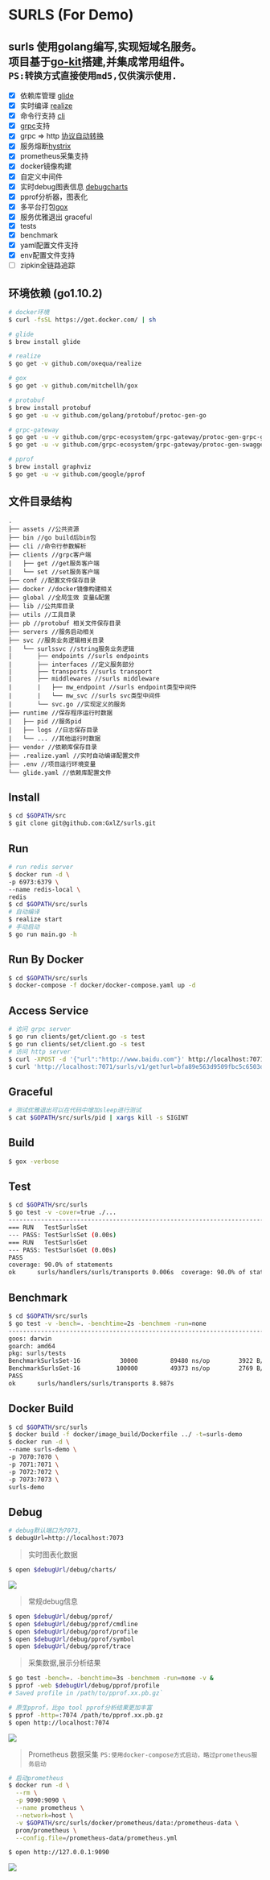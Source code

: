 # SURLS (For Demo)

surls 使用golang编写,实现短域名服务。  
项目基于[go-kit](https://github.com/go-kit/kit)搭建,并集成常用组件。  
`PS:转换方式直接使用md5,仅供演示使用.`
---

- [x] 依赖库管理 [glide](https://github.com/Masterminds/glide)
- [x] 实时编译 [realize](https://github.com/oxequa/realize)
- [x] 命令行支持 [cli](https://github.com/urfave/cli)
- [x] [grpc](https://github.com/grpc/grpc)支持 
- [x] grpc => http [协议自动转换](https://github.com/grpc-ecosystem/grpc-gateway)
- [x] 服务熔断[hystrix](https://github.com/afex/hystrix-go) 
- [x] prometheus采集支持
- [x] docker镜像构建
- [x] 自定义中间件
- [x] 实时debug图表信息 [debugcharts](https://github.com/mkevac/debugcharts)
- [x] pprof分析器，图表化
- [x] 多平台打包[gox](https://github.com/mitchellh/gox)
- [x] 服务优雅退出 graceful
- [x] tests
- [x] benchmark
- [x] yaml配置文件支持
- [x] env配置文件支持
- [ ] zipkin全链路追踪

## 环境依赖 (go1.10.2)
```bash
# docker环境
$ curl -fsSL https://get.docker.com/ | sh

# glide
$ brew install glide

# realize
$ go get -v github.com/oxequa/realize

# gox
$ go get -v github.com/mitchellh/gox

# protobuf
$ brew install protobuf
$ go get -u -v github.com/golang/protobuf/protoc-gen-go

# grpc-gateway
$ go get -u -v github.com/grpc-ecosystem/grpc-gateway/protoc-gen-grpc-gateway
$ go get -u -v github.com/grpc-ecosystem/grpc-gateway/protoc-gen-swagger

# pprof
$ brew install graphviz
$ go get -u -v github.com/google/pprof
```

## 文件目录结构
```
.
├── assets //公共资源
├── bin //go build后bin包
├── cli //命令行参数解析
├── clients //grpc客户端
|   ├── get //get服务客户端
|   └── set //set服务客户端
├── conf //配置文件保存目录
├── docker //docker镜像构建相关
├── global //全局生效 变量&配置
├── lib //公共库目录
├── utils //工具目录
├── pb //protobuf 相关文件保存目录
├── servers //服务启动相关
├── svc //服务业务逻辑相关目录
|   └── surlssvc //string服务业务逻辑
|       ├── endpoints //surls endpoints
|       ├── interfaces //定义服务部分
|       ├── transports //surls transport
|       ├── middlewares //surls middleware
|       |   ├── mw_endpoint //surls endpoint类型中间件
|       |   └── mw_svc //surls svc类型中间件
|       └── svc.go //实现定义的服务
├── runtime //保存程序运行时数据
|   ├── pid //服务pid
|   ├── logs //日志保存目录
|   └── ... //其他运行时数据
├── vendor //依赖库保存目录
├── .realize.yaml //实时自动编译配置文件
├── .env //项目运行环境变量
└── glide.yaml //依赖库配置文件

```

## Install
```bash
$ cd $GOPATH/src
$ git clone git@github.com:GxlZ/surls.git
```

## Run
```bash
# run redis server
$ docker run -d \
-p 6973:6379 \
--name redis-local \
redis
$ cd $GOPATH/src/surls
# 自动编译
$ realize start
# 手动启动
$ go run main.go -h 
```

## Run By Docker
```bash
$ cd $GOPATH/src/surls
$ docker-compose -f docker/docker-compose.yaml up -d
```

## Access Service
```bash
# 访问 grpc server
$ go run clients/get/client.go -s test
$ go run clients/set/client.go -s test
# 访问 http server
$ curl -XPOST -d '{"url":"http://www.baidu.com"}' http://localhost:7071/surls/v1/set
$ curl 'http://localhost:7071/surls/v1/get?url=bfa89e563d9509fbc5c6503dd50faf2e'
```

## Graceful
```bash
# 测试优雅退出可以在代码中增加sleep进行测试
$ cat $GOPATH/src/surls/pid | xargs kill -s SIGINT
```

## Build
```bash
$ gox -verbose
```

## Test
```bash
$ cd $GOPATH/src/surls
$ go test -v -cover=true ./...
--------------------------------------------------------------------------------------------------------------------------------------------------------------------------------------------
=== RUN   TestSurlsSet
--- PASS: TestSurlsSet (0.00s)
=== RUN   TestSurlsGet
--- PASS: TestSurlsGet (0.00s)
PASS
coverage: 90.0% of statements
ok  	surls/handlers/surls/transports	0.006s	coverage: 90.0% of statements

```

## Benchmark
```bash
$ cd $GOPATH/src/surls
$ go test -v -bench=. -benchtime=2s -benchmem -run=none
----------------------------------------------------------------------------------------------------
goos: darwin
goarch: amd64
pkg: surls/tests
BenchmarkSurlsSet-16    	   30000	     89480 ns/op	    3922 B/op	      77 allocs/op
BenchmarkSurlsGet-16    	  100000	     49373 ns/op	    2769 B/op	      52 allocs/op
PASS
ok  	surls/handlers/surls/transports	8.987s
```

## Docker Build
```bash
$ cd $GOPATH/src/surls
$ docker build -f docker/image_build/Dockerfile ../ -t=surls-demo
$ docker run -d \
--name surls-demo \
-p 7070:7070 \
-p 7071:7071 \
-p 7072:7072 \
-p 7073:7073 \
surls-demo
```

## Debug
```bash
# debug默认端口为7073,
$ debugUrl=http://localhost:7073
```
>实时图表化数据
```bash
$ open $debugUrl/debug/charts/
```
<img src="assets/debug-charts.png" />

>常规debug信息
```bash
$ open $debugUrl/debug/pprof/
$ open $debugUrl/debug/pprof/cmdline
$ open $debugUrl/debug/pprof/profile
$ open $debugUrl/debug/pprof/symbol
$ open $debugUrl/debug/pprof/trace
```

>采集数据,展示分析结果
```bash
$ go test -bench=. -benchtime=3s -benchmem -run=none -v &
$ pprof -web $debugUrl/debug/pprof/profile
# Saved profile in /path/to/pprof.xx.pb.gz`
```

```bash
# 原生pprof，比go tool pprof分析结果更加丰富
$ pprof -http=:7074 /path/to/pprof.xx.pb.gz
$ open http://localhost:7074
```
<img src="assets/debug-pprof.png" />

>Prometheus 数据采集
`PS:使用docker-compose方式启动，略过prometheus服务启动`
```bash
# 启动prometheus
$ docker run -d \
  --rm \
  -p 9090:9090 \
  --name prometheus \
  --network=host \
  -v $GOPATH/src/surls/docker/prometheus/data:/prometheus-data \
  prom/prometheus \
  --config.file=/prometheus-data/prometheus.yml

$ open http://127.0.0.1:9090
```
<img src="assets/prometheus.png" />
